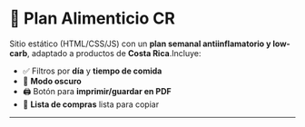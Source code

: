 # 🥑 Plan Alimenticio CR 

Sitio estático (HTML/CSS/JS) con un **plan semanal antiinflamatorio y low-carb**, adaptado a productos de **Costa Rica**.Incluye:

- ✅ Filtros por **día** y **tiempo de comida**
- 🌙 **Modo oscuro**
- 🖨️ Botón para **imprimir/guardar en PDF**
- 🛒 **Lista de compras** lista para copiar

---

